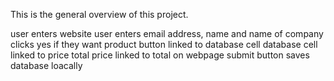 This is the general overview of this project.

user enters website
user enters email address, name and name of company
clicks yes if they want product
button linked to database cell
database cell linked to price
total price linked to total on webpage
submit button saves database loacally
